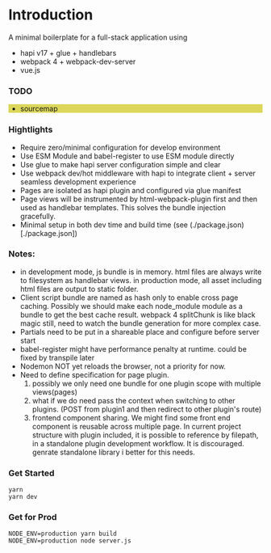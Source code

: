 # Introduction
A minimal boilerplate for a full-stack application using
* hapi v17 + glue + handlebars
* webpack 4 + webpack-dev-server
* vue\.js

### TODO
<ul style="background: #dcd75b">
  <li>sourcemap </li>
</ul>

### Hightlights
* Require zero/minimal configuration for develop environment
* Use ESM Module and babel-register to use ESM module directly
* Use glue to make hapi server configuration simple and clear
* Use webpack dev/hot middleware with hapi to integrate client + server seamless development experience
* Pages are isolated as hapi plugin and configured via glue manifest
* Page views will be instrumented by html-webpack-plugin first and then used as handlebar templates. This solves the bundle injection gracefully.
* Minimal setup in both dev time and build time (see (./package.json)[./package.json])

### Notes:
* in development mode, js bundle is in memory. html files are always write to filesystem as handlebar views. in production mode, all asset including html files are output to static folder.
* Client script bundle are named as hash only to enable cross page caching. Possibly we should make each node\_module module as a bundle to get the best cache result. webpack 4 splitChunk is like black magic still, need to watch the bundle generation for more complex case. 
* Partials need to be put in a shareable place and configure before server start
* babel-register might have performance penalty at runtime. could be fixed by transpile later
* Nodemon NOT yet reloads the browser, not a priority for now.
* Need to define specification for page plugin.
    1. possibly we only need one bundle for one plugin scope with multiple views(pages)
    1. what if we do need pass the context when switching to other plugins. (POST from plugin1 and then redirect to other plugin's route)
    1. frontend component sharing. We might find some front end component is reusable across multiple page. In current project structure with plugin included, it is possible to reference by filepath, in a standalone plugin development workflow. It is discouraged. genrate standalone library i  better for this needs.

### Get Started
```
yarn
yarn dev
```

### Get for Prod
```
NODE_ENV=production yarn build
NODE_ENV=production node server.js
```


